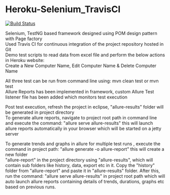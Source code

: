 # Heroku-Selenium_TravisCI

[![Build Status](https://travis-ci.org/JavaGirish/Heroku-Selenium_TravisCI.svg?branch=master)](https://travis-ci.org/JavaGirish/Heroku-Selenium_TravisCI)


Selenium, TestNG based framework designed using POM design pattern with Page factory <br>
Used Travis CI for continuous integration of the project repository hosted in Git <br>
Demo test scripts to read data from excel file and perform the below actions in Heroku website: <br>
Create a New Computer Name, Edit Computer Name & Delete Computer Name <br>

All three test can be run from command line using: mvn clean test or mvn test <br>
Allure Reports has been implemented in framework, custom Allure Test listener file has been added which monitors test execution <br>

Post test execution, refresh the project in eclipse, "allure-results" folder will be generated in project directory <br>
To generate allure reports, navigate to project root path in command line and execute the command: "allure serve allure-results" this will launch allure reports automatically in your browser which will be started on a jetty server <br>

To generate trends and graphs in allure for multiple test runs , execute the command in project path: "allure generate -o allure-report" this will create a new folder  
"allure-report" in the project directory using "allure-results", which will contain sub folders like history, data, export etc in it. Copy the "history" folder from "allure-report" and paste it in "allure-results" folder. After this, run the command: "allure serve allure-results" in project root path which will auto launch allure reports containing details of trends, durations, graphs etc based on previous runs.






